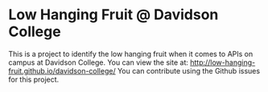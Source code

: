 # Low Hanging Fruit @ Davidson College
This is a project to identify the low hanging fruit when it comes to APIs on campus at Davidson College.
You can view the site at: http://low-hanging-fruit.github.io/davidson-college/
You can contribute using the Github issues for this project.
